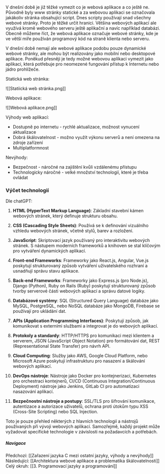 V dnešní době je již těžké vymezit co je webová aplikace a co ještě ne. Původně byly www stránky statické a za webovou aplikaci se označovala jakákoliv stránka obsahující script. Dnes scripty používají snad všechny webové stránky. Proto je těžké určit hranici. Většina webových aplikací ale využívá kromě webového serveru ještě aplikační a navíc například databázi. Obecně můžeme říct, že webová aplikace označuje webové stránky, kde je ve větší míře používán programový kód na straně klienta nebo serveru.

V dnešní době nemají ale webové aplikace podobu pouze dynamické webové stránky, ale mohou být realizovány jako mobilní nebo desktopové aplikace. Poněkud přesněji je tedy možné webovou aplikaci vymezit jako aplikaci, která potřebuje pro neomezené fungování přístup k Internetu nebo jádro prohlížeče.

Statická web stránka:

![[Statiická web stránka.png]]

Webová aplikace:

![[Webová aplikace.png]]

Výhody web aplikací:

 - Dostupně po internetu - rychlé aktualizace, možnost vynucení aktualizace
 - Dobrá škálovatelnost - možno využít výkonu serverů a není omezena na zdroje zařízení
 - Multiplatformnost

Nevýhody:

- Bezpečnost - náročné na zajištění kvůli vzdálenému přístupu
- Technologicky náročné - velké množství technologií, které je třeba ovládat

### Výčet technologií

Dle chatGPT:

1. **HTML (HyperText Markup Language)**: Základní stavební kámen webových stránek, který definuje strukturu obsahu.

2. **CSS (Cascading Style Sheets)**: Používá se k definování vizuálního vzhledu webových stránek, včetně stylů, barev a rozložení.

3. **JavaScript**: Skriptovací jazyk používaný pro interaktivitu webových stránek. S nástupem moderních frameworků a knihoven se stal klíčovým pro vytváření dynamických aplikací.

4. **Front-end Frameworks**: Frameworky jako React.js, Angular, Vue.js poskytují strukturovaný způsob vytváření uživatelského rozhraní a usnadňují správu stavu aplikace.

5. **Back-end Frameworks**: Frameworky jako Express.js (pro Node.js), Django (Python), Ruby on Rails (Ruby) poskytují strukturovaný způsob tvorby serverové části webových aplikací a správu datové logiky.

6. **Databázové systémy**: SQL (Structured Query Language) databáze jako MySQL, PostgreSQL, nebo NoSQL databáze jako MongoDB, Firebase se používají pro ukládání dat.

7. **APIs (Application Programming Interfaces)**: Poskytují způsob, jak komunikovat s externími službami a integrovat je do webových aplikací.

8. **Protokoly a standardy**: HTTP/HTTPS pro komunikaci mezi klientem a serverem, JSON (JavaScript Object Notation) pro formátování dat, REST (Representational State Transfer) pro návrh API.

9. **Cloud Computing**: Služby jako AWS, Google Cloud Platform, nebo Microsoft Azure poskytují infrastrukturu pro nasazení a škálování webových aplikací.

10. **DevOps nástroje**: Nástroje jako Docker pro kontejnerizaci, Kubernetes pro orchestraci kontejnerů, CI/CD (Continuous Integration/Continuous Deployment) nástroje jako Jenkins, GitLab CI pro automatizaci nasazování aplikací.

11. **Bezpečnostní nástroje a postupy**: SSL/TLS pro šifrování komunikace, autentizace a autorizace uživatelů, ochrana proti útokům typu XSS (Cross-Site Scripting) nebo SQL Injection.

Toto je pouze přehled některých z hlavních technologií a nástrojů používaných při vývoji webových aplikací. Samozřejmě, každý projekt může vyžadovat specifické technologie v závislosti na požadavcích a potřebách.


##### Navigace
Předchozí:  [[Zařazení jazyka C mezi ostatní jazyky, výhody a nevýhody]]
Následující: [[Architektura webové aplikace a problematika škálovatelnosti]]
Celý okruh: [[3. Programovací jazyky a programování]]